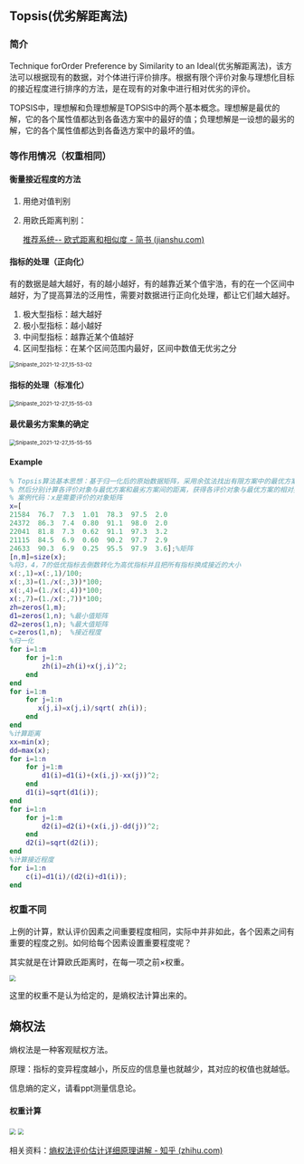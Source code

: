## Topsis(优劣解距离法)

### 简介

Technique forOrder Preference by Similarity to an Ideal(优劣解距离法)，该方法可以根据现有的数据，对个体进行评价排序。根据有限个评价对象与理想化目标的接近程度进行排序的方法，是在现有的对象中进行相对优劣的评价。

TOPSIS中，理想解和负理想解是TOPSIS中的两个基本概念。理想解是最优的解，它的各个属性值都达到各备选方案中的最好的值；负理想解是一设想的最劣的解，它的各个属性值都达到各备选方案中的最坏的值。

### 等作用情况（权重相同）

#### 衡量接近程度的方法

1. 用绝对值判别

2. 用欧氏距离判别：

   [推荐系统-- 欧式距离和相似度 - 简书 (jianshu.com)](https://www.jianshu.com/p/9cd5c1fbe9eb)

#### 指标的处理（正向化）

有的数据是越大越好，有的越小越好，有的越靠近某个值宇浩，有的在一个区间中越好，为了提高算法的泛用性，需要对数据进行正向化处理，都让它们越大越好。

1. 极大型指标：越大越好
2. 极小型指标：越小越好
3. 中间型指标：越靠近某个值越好
4. 区间型指标：在某个区间范围内最好，区间中数值无优劣之分

<img src="E:\Storage\博客\Typora\Matlab\Source\img\Snipaste_2021-12-27_15-53-02.jpg" alt="Snipaste_2021-12-27_15-53-02" style="zoom: 67%;" />

#### 指标的处理（标准化）

<img src="E:\Storage\博客\Typora\Matlab\Source\img\Snipaste_2021-12-27_15-55-03.jpg" alt="Snipaste_2021-12-27_15-55-03" style="zoom:67%;" />

#### 最优最劣方案集的确定

<img src="E:\Storage\博客\Typora\Matlab\Source\img\Snipaste_2021-12-27_15-55-55.jpg" alt="Snipaste_2021-12-27_15-55-55" style="zoom:67%;" />

#### Example

```matlab
% Topsis算法基本思想：基于归一化后的原始数据矩阵，采用余弦法找出有限方案中的最优方案和最劣方案（分别用最优向量和最劣向量表示），
% 然后分别计算各评价对象与最优方案和最劣方案间的距离，获得各评价对象与最优方案的相对接近程度，以此作为评价优劣的依据。
% 案例代码：x是需要评价的对象矩阵
x=[
21584  76.7  7.3  1.01  78.3  97.5  2.0
24372  86.3  7.4  0.80  91.1  98.0  2.0
22041  81.8  7.3  0.62  91.1  97.3  3.2
21115  84.5  6.9  0.60  90.2  97.7  2.9
24633  90.3  6.9  0.25  95.5  97.9  3.6];%矩阵
[n,m]=size(x);
%将3，4，7的低优指标去倒数转化为高优指标并且把所有指标换成接近的大小
x(:,1)=x(:,1)/100;
x(:,3)=(1./x(:,3))*100;
x(:,4)=(1./x(:,4))*100;
x(:,7)=(1./x(:,7))*100;
zh=zeros(1,m);
d1=zeros(1,n); %最小值矩阵
d2=zeros(1,n); %最大值矩阵
c=zeros(1,n);  %接近程度
%归一化
for i=1:m
    for j=1:n
        zh(i)=zh(i)+x(j,i)^2;
    end
end
for i=1:m
    for j=1:n
       x(j,i)=x(j,i)/sqrt( zh(i));
    end
end
%计算距离
xx=min(x);
dd=max(x);
for i=1:n
    for j=1:m
        d1(i)=d1(i)+(x(i,j)-xx(j))^2;
    end
    d1(i)=sqrt(d1(i));
end
for i=1:n
    for j=1:m
        d2(i)=d2(i)+(x(i,j)-dd(j))^2;
    end
    d2(i)=sqrt(d2(i));
end
%计算接近程度
for i=1:n
    c(i)=d1(i)/(d2(i)+d1(i));
end

```

### 权重不同

上例的计算，默认评价因素之间重要程度相同，实际中并非如此，各个因素之间有重要的程度之别。如何给每个因素设置重要程度呢？

其实就是在计算欧氏距离时，在每一项之前×权重。

<img src="E:\Storage\博客\Typora\Matlab\Source\img\Snipaste_2021-12-27_16-17-42.jpg" style="zoom:67%;" />

这里的权重不是认为给定的，是熵权法计算出来的。

## 熵权法

熵权法是一种客观赋权方法。

原理：指标的变异程度越小，所反应的信息量也就越少，其对应的权值也就越低。

信息熵的定义，请看ppt测量信息论。

#### 权重计算

<img src="E:\Storage\博客\Typora\Matlab\Source\img\Snipaste_2021-12-27_16-39-38.jpg" style="zoom:67%;" />

<img src="E:\Storage\博客\Typora\Matlab\Source\img\Snipaste_2021-12-27_16-39-42.jpg" style="zoom:67%;" />

相关资料：[熵权法评价估计详细原理讲解 - 知乎 (zhihu.com)](https://zhuanlan.zhihu.com/p/267259810)

